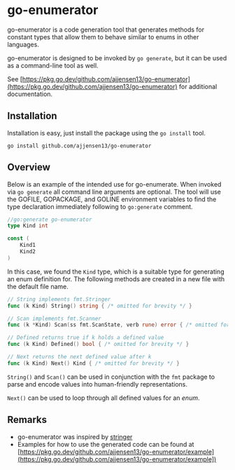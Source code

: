 # go-enumerator
go-enumerator is a code generation tool that
generates methods for constant types that
allow them to behave similar to enums in other languages.

go-enumerator is designed to be invoked by `go generate`, 
but it can be used as a command-line tool as well.

See [https://pkg.go.dev/github.com/ajjensen13/go-enumerator](https://pkg.go.dev/github.com/ajjensen13/go-enumerator)
for additional documentation.

## Installation
Installation is easy, just install the package using the `go install` tool.

```shell
go install github.com/ajjensen13/go-enumerator
```

## Overview
Below is an example of the intended use for go-enumerate.
When invoked via `go generate` all command line arguments are optional.
The tool will use the GOFILE, GOPACKAGE, and GOLINE environment variables
to find the type declaration immediately following to `go:generate` comment.

```go
//go:generate go-enumerator
type Kind int

const (
	Kind1
	Kind2
)
```

In this case, we found the `Kind` type, which is a suitable type for generating an enum definition for. 
The following methods are created in a new file with the default file name.

```go
// String implements fmt.Stringer
func (k Kind) String() string { /* omitted for brevity */ }

// Scan implements fmt.Scanner
func (k *Kind) Scan(ss fmt.ScanState, verb rune) error { /* omitted for brevity */ }

// Defined returns true if k holds a defined value
func (k Kind) Defined() bool { /* omitted for brevity */ }

// Next returns the next defined value after k
func (k Kind) Next() Kind { /* omitted for brevity */ }

```

`String()` and `Scan()` can be used in conjunction with the `fmt` package to parse
and encode values into human-friendly representations.

`Next()` can be used to loop through all defined values for an _enum_.

## Remarks
* go-enumerator was inspired by [stringer](https://pkg.go.dev/golang.org/x/tools/cmd/stringer)
* Examples for how to use the generated code can be found at [https://pkg.go.dev/github.com/ajjensen13/go-enumerator/example](https://pkg.go.dev/github.com/ajjensen13/go-enumerator/example])